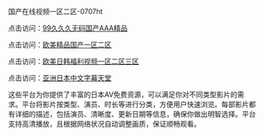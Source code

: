 国产在线视频一区二区-0707ht


点击访问：<a href="https://tfda.pages.dev/">99久久久无码国产AAA精品</a>

点击访问：<a href="https://gfd-5xg.pages.dev/">欧美精品国产一区二区</a>

点击访问：<a href="https://gda-c7m.pages.dev/">欧美日韩福利视频一区二区三区</a>

点击访问：<a href="https://gfd-5xg.pages.dev/">亚洲日本中文字幕天堂</a>

这些平台为你提供了丰富的日本AV免费资源，可以满足你对不同类型影片的需求。平台将影片按类型、演员、时长等进行分类，方便用户快速浏览。每部影片都有详细的描述，包括演员、清晰度、更新日期等信息，确保你做出明智选择。平台支持高清播放，且根据网络状况自动调整画质，保证顺畅观看。

<span style="display:none;">[Canonical link](）</span>
